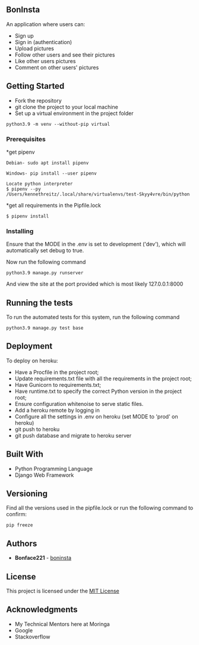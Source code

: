 ## BonInsta
An application where users can:
*   Sign up
*   Sign in (authentication)
*   Upload pictures
*   Follow other users and see their pictures
*   Like other users pictures
*   Comment on other users' pictures

## Getting Started

*   Fork the repository
*   git clone the project to your local machine
*   Set up a virtual environment in the project folder
```
python3.9 -m venv --without-pip virtual
```

### Prerequisites

*get pipenv

```
Debian- sudo apt install pipenv
```
```
Windows- pip install --user pipenv
```
```
Locate python interpreter
$ pipenv --py
/Users/kennethreitz/.local/share/virtualenvs/test-Skyy4vre/bin/python
```


*get all requirements in the Pipfile.lock

```
$ pipenv install
```

### Installing

Ensure that the MODE in the .env is set to development ('dev'), which will automatically set debug to true.

Now run the following command

```
python3.9 manage.py runserver
```

And view the site at the port provided which is most likely 127.0.0.1:8000

## Running the tests

To run the automated tests for this system, run the following command

```
python3.9 manage.py test base

```

## Deployment

To deploy on heroku:
*   Have a Procfile in the project root;
*   Update requirements.txt file with all the requirements in the project root;
*   Have Gunicorn to requirements.txt;
*   Have runtime.txt to specify the correct Python version in the project root;
*   Ensure configuration whitenoise to serve static files.
*   Add a heroku remote by logging in
*   Configure all the settings in .env on heroku (set MODE to 'prod' on heroku)
*   git push to heroku
*   git push database and migrate to heroku server

## Built With

* Python Programming Language
* Django Web Framework

## Versioning

Find all the versions used in the pipfile.lock or run the following command to confirm:

```
pip freeze

```

## Authors

* **Bonface221**  - [boninsta](https://github.com/bonface221/insta-clone)


## License

This project is licensed under the [MIT License](./LICENSE)

## Acknowledgments

* My Technical Mentors here at Moringa
* Google
* Stackoverflow
